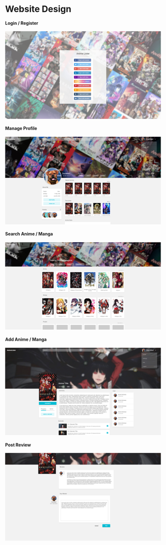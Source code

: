 # Website Design

#### Login / Register
![](./img/loginregister.png)

#### Manage Profile
![](./img/manage_profile.png)

#### Search Anime / Manga
![](./img/search_animemanga.png)

#### Add Anime / Manga
![](./img/add_animemanga.png)

#### Post Review
![](./img/post_review.png)